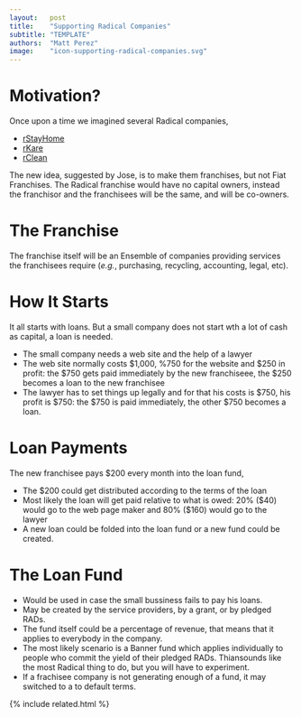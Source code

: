 ```yaml
---
layout:   post
title:    "Supporting Radical Companies"
subtitle: "TEMPLATE"
authors:  "Matt Perez"
image:    "icon-supporting-radical-companies.svg"
---
```


<div style='display:none; '>
 <p>Once upon a time we described several Radical companies. This is another motivation.</p>
</div>

<h1>Motivation?</h1>
 <p>Once upon a time we imagined several Radical companies,</p>
  <ul>
   <li><a href="https://radicalcompanies.com/2022/05/12/rstayhome" target="_blank">rStayHome</a></li>
   <li><a href="https://radicalcompanies.com/2022/05/13/rkare" target="_blank">rKare</a></li>
   <li><a href="https://radicalcompanies.com/2022/05/14/rclean" target="_blank">rClean</a></li>
  </ul>
 <p>The new idea, suggested by Jose, is to make them franchises, but not Fiat Franchises. The Radical franchise would have no capital owners, instead the franchisor and the franchisees will be the same, and will be co-owners.</p>

<h1>The Franchise</h1>
 <p>The franchise itself will be an Ensemble of companies providing services the franchisees require (<em>e.g.</em>, purchasing, recycling, accounting, legal, etc).</p>

<h1>How It Starts</h1>
 <p>It all starts with loans. But a small company does not start wth a lot of cash as capital, a loan is needed.</p>
  <ul>
   <li>The small company needs a web site and the help of a lawyer</li>
   <li>The web site normally costs $1,000, %750 for the website and $250 in profit: the $750 gets paid immediately by the new franchiseee, the $250 becomes a loan to the new franchisee</li>
   <li>The lawyer has to set things up legally and for that his costs is $750, his profit is $750: the $750 is paid immediately, the other $750 becomes a loan.</li>
  </ul>

<h1>Loan Payments</h1>
 <p>The new franchisee pays $200 every month into the loan fund,</p>
  <ul>
   <li>The $200 could get distributed according to the terms of the loan</li>
   <li>Most likely the loan will get paid relative to what is owed: 20% ($40) would go to the web page maker and 80% ($160) would go to the lawyer</li>
   <li>A new loan could be folded into the loan fund or a new fund could be created.</li>
  </ul>

<h1>The Loan Fund</h1>
  <ul>
   <li>Would be used in case the small bussiness fails to pay his loans.</li>
   <li>May be created by the service providers, by a grant, or by pledged RADs.</li>
   <li>The fund itself could be a percentage of revenue, that means that it applies to everybody in the company.</li>
   <li>The most likely scenario is a Banner fund which applies individually to people who commit the yield of their pledged RADs. Thiansounds like the most Radical thing to do, but you will have to experiment.</li>
   <li>If a frachisee company is not generating enough of a fund, it may switched to a to default terms.</li>
  </ul>

{% include related.html %}